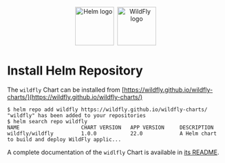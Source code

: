 
<p align="center">
  <a href="https://helm.sh"><img src="https://helm.sh/img/helm.svg" alt="Helm logo" title="WildFly" height="90"/></a>&nbsp;
  <a href="https://wildfly.org/"><img src="https://design.jboss.org/wildfly/logo/final/wildfly_logo.svg" alt="WildFly logo" title="WildFly" height="90"/></a>
</p>

# Install Helm Repository

The `wildfly` Chart can be installed from [https://wildfly.github.io/wildfly-charts/](https://wildfly.github.io/wildfly-charts/)

```
$ helm repo add wildfly https://wildfly.github.io/wildfly-charts/
"wildfly" has been added to your repositories
$ helm search repo wildfly
NAME                    CHART VERSION   APP VERSION     DESCRIPTION
wildfly/wildfly         1.0.0           22.0            A Helm chart to build and deploy WildFly applic...
````

A complete documentation of the `widlfly` Chart is available in [its README](https://github.com/wildfly/wildfly-charts/blob/main/charts/wildfly/README.md).
